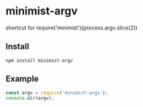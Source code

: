 # minimist-argv

shortcut for require('minimist')(process.argv.slice(2))

## Install

```
npm install minimist-argv
```

## Example

``` js
const argv = require('minimist-argv');
console.dir(argv);
```
